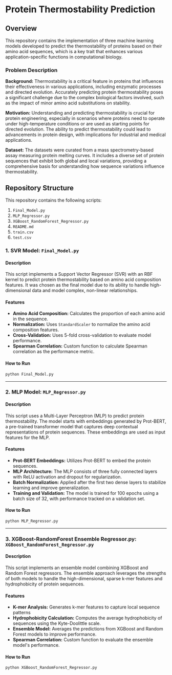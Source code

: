 # Protein Thermostability Prediction

## Overview

This repository contains the implementation of three machine learning models developed to predict the thermostability of proteins based on their amino acid sequences, which is a key trait that enhances various application-specific functions in computational biology. 

### Problem Description

**Background:** Thermostability is a critical feature in proteins that influences their effectiveness in various applications, including enzymatic processes and directed evolution. Accurately predicting protein thermostability poses a significant challenge due to the complex biological factors involved, such as the impact of minor amino acid substitutions on stability. 

**Motivation:** Understanding and predicting thermostability is crucial for protein engineering, especially in scenarios where proteins need to operate under high-temperature conditions or are used as starting points for directed evolution. The ability to predict thermostability could lead to advancements in protein design, with implications for industrial and medical applications.

**Dataset:** The datasets were curated from a mass spectrometry-based assay measuring protein melting curves. It includes a diverse set of protein sequences that exhibit both global and local variations, providing a comprehensive basis for understanding how sequence variations influence thermostability.

## Repository Structure

This repository contains the following scripts:

1. `Final_Model.py`
2. `MLP_Regressor.py`
3. `XGBoost_RandomForest_Regressor.py`
4. `README.md`
5. `train.csv`
6. `test.csv`

### 1. SVR Model: `Final_Model.py`

#### Description
This script implements a Support Vector Regressor (SVR) with an RBF kernel to predict protein thermostability based on amino acid composition features. It was chosen as the final model due to its ability to handle high-dimensional data and model complex, non-linear relationships.

#### Features
- **Amino Acid Composition:** Calculates the proportion of each amino acid in the sequence.
- **Normalization:** Uses `StandardScaler` to normalize the amino acid composition features.
- **Cross-Validation:** Uses 5-fold cross-validation to evaluate model performance.
- **Spearman Correlation:** Custom function to calculate Spearman correlation as the performance metric.

#### How to Run
```bash
python Final_Model.py
```
---

### 2. MLP Model: `MLP_Regressor.py`

#### Description
This script uses a Multi-Layer Perceptron (MLP) to predict protein thermostability. The model starts with embeddings generated by Prot-BERT, a pre-trained transformer model that captures deep contextual representations of protein sequences. These embeddings are used as input features for the MLP.

#### Features
- **Prot-BERT Embeddings:** Utilizes Prot-BERT to embed the protein sequences.
- **MLP Architecture:** The MLP consists of three fully connected layers with ReLU activation and dropout for regularization.
- **Batch Normalization:** Applied after the first two dense layers to stabilize learning and improve generalization.
- **Training and Validation:** The model is trained for 100 epochs using a batch size of 32, with performance tracked on a validation set.

#### How to Run
```bash
python MLP_Regressor.py
```
---

### 3. XGBoost-RandomForest Ensemble Regressor.py: `XGBoost_RandomForest_Regressor.py`

#### Description
This script implements an ensemble model combining XGBoost and Random Forest regressors. The ensemble approach leverages the strengths of both models to handle the high-dimensional, sparse k-mer features and hydrophobicity of protein sequences.

#### Features
- **K-mer Analysis:** Generates k-mer features to capture local sequence patterns
- **Hydrophobicity Calculation:** Computes the average hydrophobicity of sequences using the Kyte-Doolittle scale.
- **Ensemble Model:** Averages the predictions from XGBoost and Random Forest models to improve performance.
- **Spearman Correlation:** Custom function to evaluate the ensemble model's performance.

#### How to Run
```bash
python XGBoost_RandomForest_Regressor.py
```
